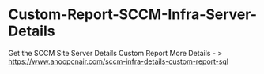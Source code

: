 # Custom-Report-SCCM-Infra-Server-Details
Get the SCCM Site Server Details Custom Report
More Details - > https://www.anoopcnair.com/sccm-infra-details-custom-report-sql
